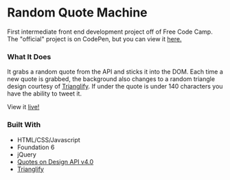 # Random Quote Machine

First intermediate front end development project off of Free Code Camp. The "official" project is on CodePen, but you can view it [here.](https://samkessaram.github.io/random_quote_machine/)

### What It Does
It grabs a random quote from the API and sticks it into the DOM. Each time a new quote is grabbed, the background also changes to a random triangle design courtesy of [Trianglify](https://github.com/qrohlf/Trianglify). If under the quote is under 140 characters you have the ability to tweet it.  

View it [live!](https://samkessaram.github.io/random_quote_machine/)

### Built With
* HTML/CSS/Javascript
* Foundation 6
* jQuery
* [Quotes on Design API v4.0](https://quotesondesign.com/api-v4-0/)
* [Trianglify](https://github.com/qrohlf/Trianglify)
